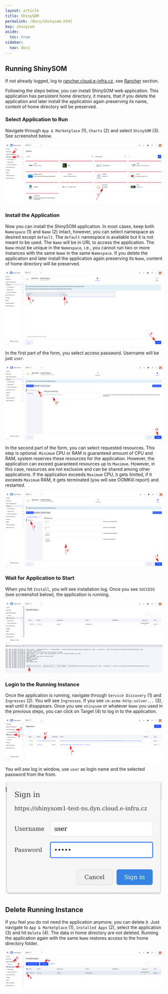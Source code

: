 ```yaml
---
layout: article
title: ShinySOM
permalink: /docs/shinysom.html
key: shinysom
aside:
  toc: true
sidebar:
  nav: docs
---
```

## Running ShinySOM

If not already logged, log to [rancher.cloud.e-infra.cz](https://rancher.cloud.e-infra.cz), see [Rancher](https://cerit-sc.github.io/kube-docs/docs/rancher.html) section.

Following the steps below, you can install ShinySOM web application. This application has persistent home directory, it means, that if you delete the application and later install the application again preserving its name, content of home directory will be preserved.

### Select Application to Run

Navigate through `App & Marketplace` (1), `Charts` (2) and select `ShinySOM` (3). See screenshot below.

![selectapp](ssom/selectapp.jpg)

### Install the Application

Now you can install the ShinySOM application. In most cases, keep both `Namespace` (1) and `Name` (2) intact, however, you can select namespace as desired except `default`. The `default` namespace is available but it is not meant to be used. The `Name` will be in URL to access the application. The `Name` must be unique in the `Namespace`, i.e., you cannot run two or more instances with the same `Name` in the same `Namespace`. If you delete the application and later install the application again preserving its `Name`, content of home directory will be preserved.

![appinst](ssom/appinst.png)

In the first part of the form, you select access password. Username will be just `user`.

![appform1](ssom/appform1.png)

In the second part of the form, you can select requested resources. This step is optional. `Minimum` CPU or RAM is guaranteed amount of CPU and RAM, system reserves these resources for the application. However, the application can exceed guaranteed resources up to `Maximum`. However, in this case, resources are not exclusive and can be shared among other applications. If the application exceeds `Maximum` CPU, it gets limited, if it exceeds `Maximum` RAM, it gets terminated (you will see OOMKill report) and restarted.

![appform2](ssom/appform2.png)

### Wait for Application to Start

When you hit `Install`, you will see installation log. Once you see `SUCCESS` (see screenshot below), the application is running. 

![apphelm](ssom/apphelm.png)

### Login to the Running Instance

Once the application is running, navigate through `Service Discovery` (1) and `Ingresses` (2). You will see `Ingresses`. If you see `cm-acme-http-solver...` (3), wait until it disappears. Once you see `shinysom` or whatever `Name` you used in the previous steps, you can click on Target (4) to log in to the application.

![appacme](ssom/appacme.png)

You will see log in window, use `user` as login name and the selected password from the from.

![applogin](ssom/applogin.png)

## Delete Running Instance

If you feel you do not need the application anymore, you can delete it. Just navigate to `App & Marketplace` (1), `Installed Apps` (2), select the application (3) and hit `Delete` (4). The data in home directory are not deleted. Running the application again with the same `Name` restores access to the home directory folder.

![appdel](ssom/appdel.png)
